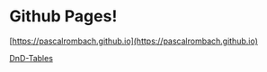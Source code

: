 # Github Pages!

[https://pascalrombach.github.io](https://pascalrombach.github.io)

[DnD-Tables](https://pascalrombach.github.io/dnd-tables/index.html)
